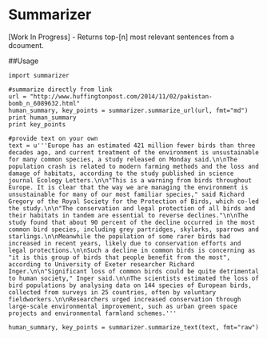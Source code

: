 Summarizer
==========

[Work In Progress] - Returns top-[n] most relevant sentences from a dcoument.

##Usage

    import summarizer

    #summarize directly from link
    url = "http://www.huffingtonpost.com/2014/11/02/pakistan-bomb_n_6089632.html"
    human_summary, key_points = summarizer.summarize_url(url, fmt="md")
    print human_summary
    print key_points

    #provide text on your own
    text = u'''Europe has an estimated 421 million fewer birds than three decades ago, and current treatment of the environment is unsustainable for many common species, a study released on Monday said.\n\nThe population crash is related to modern farming methods and the loss and damage of habitats, according to the study published in science journal Ecology Letters.\n\n"This is a warning from birds throughout Europe. It is clear that the way we are managing the environment is unsustainable for many of our most familiar species," said Richard Gregory of the Royal Society for the Protection of Birds, which co-led the study.\n\n"The conservation and legal protection of all birds and their habitats in tandem are essential to reverse declines."\n\nThe study found that about 90 percent of the decline occurred in the most common bird species, including grey partridges, skylarks, sparrows and starlings.\n\nMeanwhile the population of some rarer birds had increased in recent years, likely due to conservation efforts and legal protections.\n\nSuch a decline in common birds is concerning as "it is this group of birds that people benefit from the most", according to University of Exeter researcher Richard Inger.\n\n"Significant loss of common birds could be quite detrimental to human society," Inger said.\n\nThe scientists estimated the loss of bird populations by analysing data on 144 species of European birds, collected from surveys in 25 countries, often by voluntary fieldworkers.\n\nResearchers urged increased conservation through large-scale environmental improvement, such as urban green space projects and environmental farmland schemes.'''

    human_summary, key_points = summarizer.summarize_text(text, fmt="raw")
